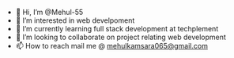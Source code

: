 - 👋 Hi, I’m @Mehul-55
- 👀 I’m interested in web develpoment
- 🌱 I’m currently learning full stack development at techplement 
- 💞️ I’m looking to collaborate on project relating web development 
- 📫 How to reach mail me @ mehulkamsara065@gmail.com


<!---
Mehul-55/Mehul-55 is a ✨ special ✨ repository because its `README.md` (this file) appears on your GitHub profile.
You can click the Preview link to take a look at your changes.
--->
